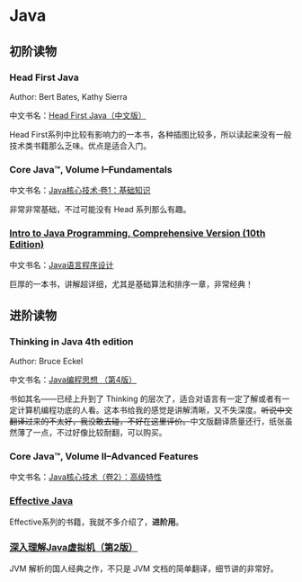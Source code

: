 # Java

## 初阶读物

### Head First Java

Author: Bert Bates, Kathy Sierra

中文书名：[Head First Java（中文版）](http://book.douban.com/subject/2000732/)

Head First系列中比较有影响力的一本书，各种插图比较多，所以读起来没有一般技术类书籍那么乏味。优点是适合入门。

### Core Java™, Volume I–Fundamentals

中文书名：[Java核心技术·卷1：基础知识](http://book.douban.com/subject/25762168/)

非常非常基础，不过可能没有 Head 系列那么有趣。

### [Intro to Java Programming, Comprehensive Version (10th Edition)](http://www.amazon.com/Intro-Java-Programming-Comprehensive-Version/dp/0133761312/ref=sr_1_1?ie=UTF8&qid=1451052402&sr=8-1&keywords=Introduction+to+Java+Programming)

中文书名：[Java语言程序设计](http://book.douban.com/subject/6952199/)

巨厚的一本书，讲解超详细，尤其是基础算法和排序一章，非常经典！

## 进阶读物

### Thinking in Java 4th edition

Author: Bruce Eckel

中文书名：[Java编程思想 （第4版）](http://book.douban.com/subject/2130190/)

书如其名——已经上升到了 Thinking 的层次了，适合对语言有一定了解或者有一定计算机编程功底的人看。这本书给我的感觉是讲解清晰，又不失深度。~~听说中文翻译过来的不太好，我没敢去碰，不好在这里评价。~~中文版翻译质量还行，纸张虽然薄了一点，不过好像比较耐翻，可以购买。

### Core Java™, Volume II–Advanced Features

中文书名：[Java核心技术（卷2）：高级特性](http://book.douban.com/subject/25841326/)

### [Effective Java](http://book.douban.com/subject/3998727/)

Effective系列的书籍，我就不多介绍了，**进阶用**。

### [深入理解Java虚拟机（第2版）](http://book.douban.com/subject/24722612/)

JVM 解析的国人经典之作，不只是 JVM 文档的简单翻译，细节讲的非常好。
